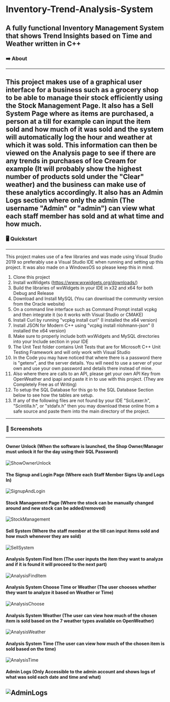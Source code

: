 # Inventory-Trend-Analysis-System


## A fully functional Inventory Management System that shows Trend Insights based on Time and Weather written in C++


### :arrow_right: About
---------------------------------------------------------------------------------
This project makes use of a graphical user interface for a business such as a grocery shop to be able to manage their stock efficiently using the Stock Management Page. It also has a Sell System Page where as items are purchased, a person at a till for example can input the item sold and how much of it was sold and the system will automatically log the hour and weather at which it was sold. This information can then be viewed on the Analysis page to see if there are any trends in purchases of Ice Cream for example (It will probably show the highest number of products sold under the "Clear" weather) and the business can make use of these analytics accordingly. It also has an Admin Logs section where only the admin (The username "Admin" or "admin") can view what each staff member has sold and at what time and how much.
---------------------------------------------------------------------------------


### :desktop_computer: Quickstart
---------------------------------------------------------------------------------
This project makes use of a few libraries and was made using Visual Studio 2019 so preferably use a Visual Studio IDE when running and setting up this project. It was also made on a WindowsOS so please keep this in mind.

1. Clone this project
2. Install wxWidgets (https://www.wxwidgets.org/downloads/)
3. Build the libraries of wxWidgets in your IDE in x32 and x64 for both Debug and Release
4. Download and Install MySQL (You can download the community version from the Oracle website)
5. On a command line interface such as Command Prompt install vcpkg and then integrate it (so it works with Visual Studio or CMAKE)
6. Install Curl by running "vcpkg install curl" (I installed the x64 version)
7. Install JSON for Modern C++ using "vcpkg install nlohmann-json" (I installed the x64 version)
8. Make sure to properly include both wxWidgets and MySQL directories into your Include section in your IDE
9. The Unit Test folder contains Unit Tests that are for Microsoft C++ Unit Testing Framework and will only work with Visual Studio
10. In the Code you may have noticed that where there is a password there is "getenv", and the server details. You will need to use a server of your own and use your own password and details there instead of mine.
11. Also where there are calls to an API, please get your own API Key from OpenWeather and ipapi and paste it in to use with this project. (They are Completely Free as of Writing)
12. To setup the SQL Database for this go to the SQL Database Section below to see how the tables are setup.
13. If any of the following files are not found by your IDE "SciLexer.h", "Scintilla.h", or "stdafx.h" then you may download these online from a safe source and paste them into the main directory of the project.
---------------------------------------------------------------------------------


### :camera_flash: Screenshots
---------------------------------------------------------------------------------
#### Owner Unlock (When the software is launched, the Shop Owner/Manager must unlock it for the day using their SQL Password)
![ShowOwnerUnlock](images/ShopOwnerUnlock.png)

#### The Signup and Login Page (Where each Staff Member Signs Up and Logs In)
![SignupAndLogin](images/SignupAndLogin.png)

#### Stock Management Page (Where the stock can be manually changed around and new stock can be added/removed)
![StockManagement](images/StockManagement.png)

#### Sell System (Where the staff member at the till can input items sold and how much whenever they are sold)
![SellSystem](images/SellSystem.png)

#### Analysis System Find Item (The user inputs the item they want to analyze and if it is found it will proceed to the next part)
![AnalysisFindItem](images/AnalysisFindItem.png)

#### Analysis System Choose Time or Weather (The user chooses whether they want to analyze it based on Weather or Time)
![AnalysisChoose](images/AnalysisChoose.png)

#### Analysis System Weather (The user can view how much of the chosen item is sold based on the 7 weather types available on OpenWeather)
![AnalysisWeather](images/AnalysisWeather.png)

#### Analysis System Time (The user can view how much of the chosen item is sold based on the time)
![AnalysisTime](images/AnalysisTime.png)

#### Admin Logs (Only Accessible to the admin account and shows logs of what was sold each date and time and what)
![AdminLogs](images/AdminLogs.png)
---------------------------------------------------------------------------------
